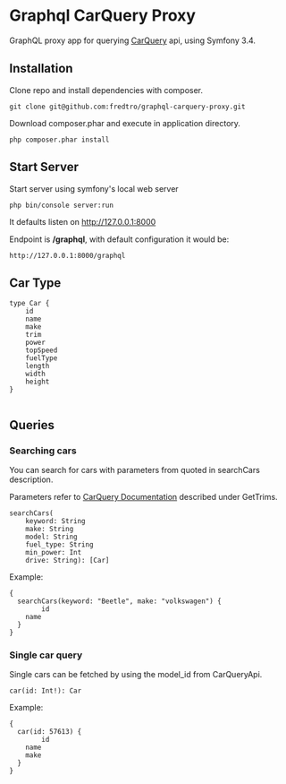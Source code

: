 Graphql CarQuery Proxy
=========================

GraphQL proxy app for querying [CarQuery](http://www.carqueryapi.com/documentation/) api, using Symfony 3.4. 

Installation
------------
Clone repo and install dependencies with composer.

```
git clone git@github.com:fredtro/graphql-carquery-proxy.git

```
Download composer.phar and execute in application directory.
```
php composer.phar install
```

Start Server
------------
Start server using symfony's local web server

```
php bin/console server:run
```

It defaults listen on http://127.0.0.1:8000

Endpoint is **/graphql**, with default configuration it would be:
```
http://127.0.0.1:8000/graphql
```



Car Type
--------

```
type Car {
    id
    name
    make
    trim
    power
    topSpeed
    fuelType
    length
    width
    height    
}
    
```

Queries
-------

### Searching cars

You can search for cars with parameters from quoted in searchCars description.

Parameters refer to [CarQuery Documentation](http://www.carqueryapi.com/documentation/api-usage/) described under GetTrims. 

```
searchCars(
    keyword: String
    make: String
    model: String
    fuel_type: String
    min_power: Int
    drive: String): [Car]
```
Example:
```
{
  searchCars(keyword: "Beetle", make: "volkswagen") {
 		id
    name
  }
}
```


### Single car query
Single cars can be fetched by using the model_id from CarQueryApi.

```
car(id: Int!): Car

```

Example:

```
{
  car(id: 57613) {
 		id
    name
    make
  }
}
```
